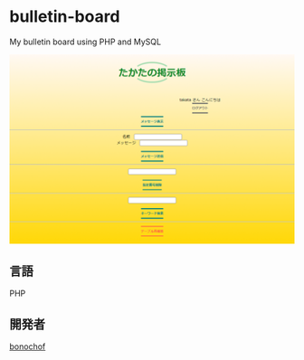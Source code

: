 # bulletin-board
My bulletin board using PHP and MySQL

![snapshot](./image.PNG)

## 言語
PHP

## 開発者
[bonochof](https://github.com/bonochof)
